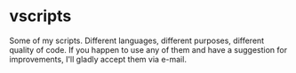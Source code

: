 vscripts
========

Some of my scripts. Different languages, different purposes, different quality of code. If you happen to use any of them and have a suggestion for improvements, I'll gladly accept them via e-mail.
